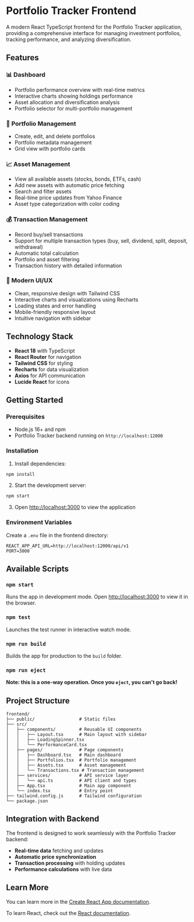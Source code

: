 # Portfolio Tracker Frontend

A modern React TypeScript frontend for the Portfolio Tracker application, providing a comprehensive interface for managing investment portfolios, tracking performance, and analyzing diversification.

## Features

### 📊 Dashboard
- Portfolio performance overview with real-time metrics
- Interactive charts showing holdings performance
- Asset allocation and diversification analysis
- Portfolio selector for multi-portfolio management

### 💼 Portfolio Management
- Create, edit, and delete portfolios
- Portfolio metadata management
- Grid view with portfolio cards

### 📈 Asset Management
- View all available assets (stocks, bonds, ETFs, cash)
- Add new assets with automatic price fetching
- Search and filter assets
- Real-time price updates from Yahoo Finance
- Asset type categorization with color coding

### 💰 Transaction Management
- Record buy/sell transactions
- Support for multiple transaction types (buy, sell, dividend, split, deposit, withdrawal)
- Automatic total calculation
- Portfolio and asset filtering
- Transaction history with detailed information

### 🎨 Modern UI/UX
- Clean, responsive design with Tailwind CSS
- Interactive charts and visualizations using Recharts
- Loading states and error handling
- Mobile-friendly responsive layout
- Intuitive navigation with sidebar

## Technology Stack

- **React 18** with TypeScript
- **React Router** for navigation
- **Tailwind CSS** for styling
- **Recharts** for data visualization
- **Axios** for API communication
- **Lucide React** for icons

## Getting Started

### Prerequisites
- Node.js 16+ and npm
- Portfolio Tracker backend running on `http://localhost:12000`

### Installation

1. Install dependencies:
```bash
npm install
```

2. Start the development server:
```bash
npm start
```

3. Open [http://localhost:3000](http://localhost:3000) to view the application

### Environment Variables

Create a `.env` file in the frontend directory:

```env
REACT_APP_API_URL=http://localhost:12000/api/v1
PORT=3000
```

## Available Scripts

### `npm start`
Runs the app in development mode. Open [http://localhost:3000](http://localhost:3000) to view it in the browser.

### `npm test`
Launches the test runner in interactive watch mode.

### `npm run build`
Builds the app for production to the `build` folder.

### `npm run eject`
**Note: this is a one-way operation. Once you `eject`, you can't go back!**

## Project Structure

```
frontend/
├── public/                 # Static files
├── src/
│   ├── components/         # Reusable UI components
│   │   ├── Layout.tsx      # Main layout with sidebar
│   │   ├── LoadingSpinner.tsx
│   │   └── PerformanceCard.tsx
│   ├── pages/              # Page components
│   │   ├── Dashboard.tsx   # Main dashboard
│   │   ├── Portfolios.tsx  # Portfolio management
│   │   ├── Assets.tsx      # Asset management
│   │   └── Transactions.tsx # Transaction management
│   ├── services/           # API service layer
│   │   └── api.ts          # API client and types
│   ├── App.tsx             # Main app component
│   └── index.tsx           # Entry point
├── tailwind.config.js      # Tailwind configuration
└── package.json
```

## Integration with Backend

The frontend is designed to work seamlessly with the Portfolio Tracker backend:

- **Real-time data** fetching and updates
- **Automatic price synchronization**
- **Transaction processing** with holding updates
- **Performance calculations** with live data

## Learn More

You can learn more in the [Create React App documentation](https://facebook.github.io/create-react-app/docs/getting-started).

To learn React, check out the [React documentation](https://reactjs.org/).